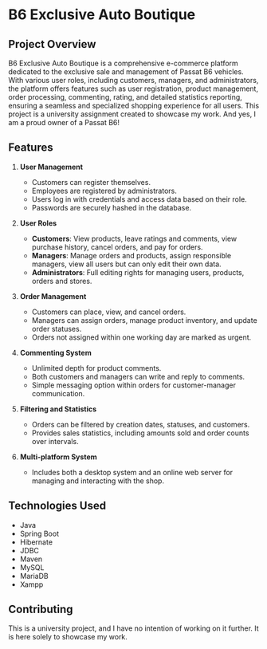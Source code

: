 # B6 Exclusive Auto Boutique

## Project Overview

B6 Exclusive Auto Boutique is a comprehensive e-commerce platform dedicated to the exclusive sale and management of Passat B6 vehicles. With various user roles, including customers, managers, and administrators, the platform offers features such as user registration, product management, order processing, commenting, rating, and detailed statistics reporting, ensuring a seamless and specialized shopping experience for all users. This project is a university assignment created to showcase my work. And yes, I am a proud owner of a Passat B6!

## Features

1. **User Management**
   - Customers can register themselves.
   - Employees are registered by administrators.
   - Users log in with credentials and access data based on their role.
   - Passwords are securely hashed in the database.

2. **User Roles**
   - **Customers**: View products, leave ratings and comments, view purchase history, cancel orders, and pay for orders.
   - **Managers**: Manage orders and products, assign responsible managers, view all users but can only edit their own data.
   - **Administrators**: Full editing rights for managing users, products, orders and stores.

3. **Order Management**
   - Customers can place, view, and cancel orders.
   - Managers can assign orders, manage product inventory, and update order statuses.
   - Orders not assigned within one working day are marked as urgent.

4. **Commenting System**
   - Unlimited depth for product comments.
   - Both customers and managers can write and reply to comments.
   - Simple messaging option within orders for customer-manager communication.

5. **Filtering and Statistics**
   - Orders can be filtered by creation dates, statuses, and customers.
   - Provides sales statistics, including amounts sold and order counts over intervals.

6. **Multi-platform System**
   - Includes both a desktop system and an online web server for managing and interacting with the shop.

## Technologies Used

- Java
- Spring Boot
- Hibernate
- JDBC
- Maven
- MySQL
- MariaDB
- Xampp
  
## Contributing

This is a university project, and I have no intention of working on it further. It is here solely to showcase my work.
